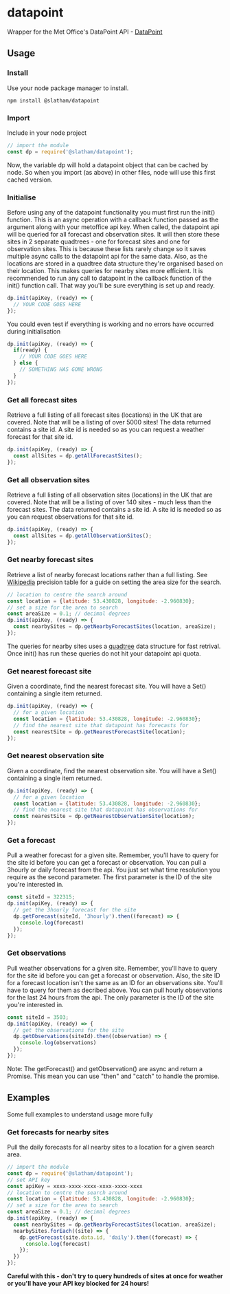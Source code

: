 # datapoint
Wrapper for the Met Office's DataPoint API - [DataPoint](https://www.metoffice.gov.uk/datapoint)

## Usage

### Install
Use your node package manager to install.
```
npm install @slatham/datapoint
```

### Import
Include in your node project
```javascript
// import the module
const dp = require('@slatham/datapoint');
```
Now, the variable dp will hold a datapoint object that can be cached by node.  So when you import (as above) in other files, node will use this first cached version. 

### Initialise
Before using any of the datapoint functionality you must first run the init() function.  This is an async operation with a callback function passed as the argument along with your metoffice api key.  When called, the datapoint api will be queried for all forecast and observation sites.  It will then store these sites in 2 separate quadtrees - one for forecast sites and one for observation sites.  This is because these lists rarely change so it saves multiple async calls to the datapoint api for the same data.  Also, as the locations are stored in a quadtree data structure they're organised based on their location.  This makes queries for nearby sites more efficient.  It is recommended to run any call to datapoint in the callback function of the init() function call.  That way you'll be sure everything is set up and ready. 
```javascript
dp.init(apiKey, (ready) => {
  // YOUR CODE GOES HERE
});
```
You could even test if everything is working and no errors have occurred during initialisation
```javascript
dp.init(apiKey, (ready) => {
  if(ready) {
    // YOUR CODE GOES HERE
  } else {
    // SOMETHING HAS GONE WRONG
  }
});
````

### Get all forecast sites
Retrieve a full listing of all forecast sites (locations) in the UK that are covered.  Note that will be a listing of over 5000 sites!  The data returned contains a site id.  A site id is needed so as you can request a weather forecast for that site id.
```javascript
dp.init(apiKey, (ready) => {
  const allSites = dp.getAllForecastSites();
});
```
### Get all observation sites
Retrieve a full listing of all observation sites (locations) in the UK that are covered.  Note that will be a listing of over 140 sites - much less than the forecast sites.  The data returned contains a site id.  A site id is needed so as you can request observations for that site id.
```javascript
dp.init(apiKey, (ready) => {
  const allSites = dp.getAllObservationSites();
});
```

### Get nearby forecast sites
Retrieve a list of nearby forecast locations rather than a full listing.  See [Wikipedia](https://en.wikipedia.org/wiki/Decimal_degrees) precision table for a guide on setting the area size for the search.
```javascript
// location to centre the search around
const location = {latitude: 53.430828, longitude: -2.960830};
// set a size for the area to search
const areaSize = 0.1; // decimal degrees
dp.init(apiKey, (ready) => {
  const nearbySites = dp.getNearbyForecastSites(location, areaSize);
});
```
The queries for nearby sites uses a [quadtree](https://github.com/slatham/quadtree) data structure for fast retrival.  Once init() has run these queries do not hit your datapoint api quota.

### Get nearest forecast site
Given a coordinate, find the nearest forecast site.  You will have a Set() containing a single item returned.
```javascript
dp.init(apiKey, (ready) => {
  // for a given location
  const location = {latitude: 53.430828, longitude: -2.960830};
  // find the nearest site that datapoint has forecasts for
  const nearestSite = dp.getNearestForecastSite(location);
});
```
### Get nearest observation site
Given a coordinate, find the nearest observation site.  You will have a Set() containing a single item returned.
```javascript
dp.init(apiKey, (ready) => {
  // for a given location
  const location = {latitude: 53.430828, longitude: -2.960830};
  // find the nearest site that datapoint has observations for
  const nearestSite = dp.getNearestObservationSite(location);
});
```

### Get a forecast
Pull a weather forecast for a given site.  Remember, you'll have to query for the site id before you can get a forecast or observation.  You can pull a 3hourly or daily forecast from the api.  You just set what time resolution you require as the second parameter.  The first parameter is the ID of the site you're interested in.
```javascript
const siteId = 322315;
dp.init(apiKey, (ready) => {
  // get the 3hourly forecast for the site
  dp.getForecast(siteId, '3hourly').then((forecast) => {
    console.log(forecast)
  });
});
```
### Get observations
Pull weather observations for a given site.  Remember, you'll have to query for the site id before you can get a forecast or observation.  Also, the site ID for a forecast location isn't the same as an ID for an observations site.  You'll have to query for them as decribed above.  You can pull hourly observations for the last 24 hours from the api.  The only parameter is the ID of the site you're interested in.
```javascript
const siteId = 3503;
dp.init(apiKey, (ready) => {
  // get the observations for the site
  dp.getObservations(siteId).then((observation) => {
    console.log(observations)
  });
});
```
Note: The getForecast() and getObservation() are async and return a Promise.  This mean you can use "then" and "catch" to handle the promise.

## Examples

Some full examples to understand usage more fully

### Get forecasts for nearby sites
Pull the daily forecasts for all nearby sites to a location for a given search area.
```javascript
// import the module
const dp = require('@slatham/datapoint');
// set API key
const apiKey = xxxx-xxxx-xxxx-xxxx-xxxx-xxxx
// location to centre the search around
const location = {latitude: 53.430828, longitude: -2.960830};
// set a size for the area to search
const areaSize = 0.1; // decimal degrees
dp.init(apiKey, (ready) => {
  const nearbySites = dp.getNearbyForecastSites(location, areaSize);
  nearbySites.forEach((site) => {
    dp.getForecast(site.data.id, 'daily').then((forecast) => {
      console.log(forecast)
    });
  })
});

```
__Careful with this - don't try to query hundreds of sites at once for weather or you'll have your API key blocked for 24 hours!__
